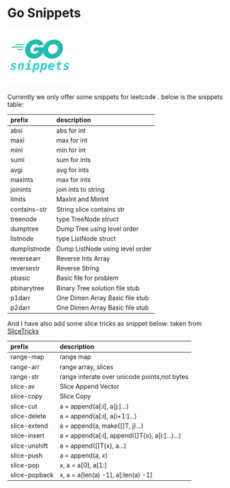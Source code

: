 # Go Snippets

![Logo](https://github.com/banxi1988/vscode-go-snippets/blob/master/images/logo.png?raw=true)

Currently we only offer some snippets for leetcode . below is the snippets table:

| prefix       | description                     |
| :----------- | :------------------------------ |
| absi         | abs for int                     |
| maxi         | max for int                     |
| mini         | min for int                     |
| sumi         | sum for ints                    |
| avgi         | avg for ints                    |
| maxints      | max for ints                    |
| joinints     | join ints to string             |
| limits       | MaxInt and MinInt               |
| contains-str | String slice contains str       |
| treenode     | type TreeNode struct            |
| dumptree     | Dump Tree using level order     |
| listnode     | type ListNode struct            |
| dumplistnode | Dump ListNode using level order |
| reversearr   | Reverse Ints Array              |
| reversestr   | Reverse String                  |
| pbasic       | Basic file for problem          |
| pbinarytree  | Binary Tree solution file stub  |
| p1darr       | One Dimen Array Basic file stub |
| p2darr       | One Dimen Array Basic file stub |

And I have also add some slice tricks as snippet below:
taken from [SliceTricks](https://github.com/golang/go/wiki/SliceTricks)

| prefix        | description                                    |
| :------------ | :--------------------------------------------- |
| range-map     | range map                                      |
| range-arr     | range array, slices                            |
| range-str     | range interate over unicode points,not bytes   |
| slice-av      | Slice Append Vector                            |
| slice-copy    | Slice Copy                                     |
| slice-cut     | a = append(a[:i], a[j:]...)                    |
| slice-delete  | a = append(a[:i], a[i+1:]...)                  |
| slice-extend  | a = append(a, make([]T, j)...)                 |
| slice-insert  | a = append(a[:i], append([]T{x}, a[i:]...)...) |
| slice-unshift | a = append([]T{x}, a...)                       |
| slice-push    | a = append(a, x)                               |
| slice-pop     | x, a = a[0], a[1:]                             |
| slice-popback | x, a = a[len(a) -1], a[:len(a) -1]             |
